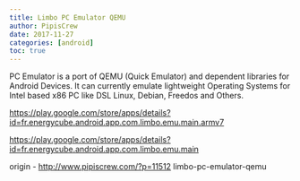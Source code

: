 ```yaml
---
title: Limbo PC Emulator QEMU
author: PipisCrew
date: 2017-11-27
categories: [android]
toc: true
---
```


PC Emulator is a port of QEMU (Quick Emulator) and dependent libraries for Android Devices. It can currently emulate lightweight Operating Systems for Intel based x86 PC like DSL Linux, Debian, Freedos and Others.

https://play.google.com/store/apps/details?id=fr.energycube.android.app.com.limbo.emu.main.armv7

https://play.google.com/store/apps/details?id=fr.energycube.android.app.com.limbo.emu.main

origin - http://www.pipiscrew.com/?p=11512 limbo-pc-emulator-qemu